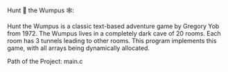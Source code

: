 Hunt 🏹 the Wumpus 🕸️:


Hunt the Wumpus is a classic text-based adventure game by Gregory Yob from 1972.
The Wumpus lives in a completely dark cave of 20 rooms.  Each room has 3 tunnels leading to other rooms.
This program implements this game, with all arrays being dynamically allocated.

Path of the Project: 
main.c
